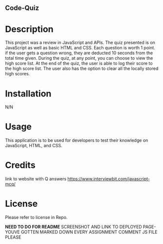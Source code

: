 ## Code-Quiz 


# Description

This project was a review in JavaScript and APIs. The quiz presented is on JavaScript as well as basic HTML and CSS. Each question is worth 1 point. if the user gets a question wrong, they are deducted 10 seconds from the total time given. During the quiz, at any point, you can choose to view the high score list. At the end of the quiz, the user is able to log their score to the high score list. The user also has the option to clear all the locally stored high scores. 




# Installation 

N/N


# Usage

This application is to be used for developers to test their knowledge on JavaScript, HTML, and CSS.


# Credits

link to website with Q answers 
https://www.interviewbit.com/javascript-mcq/



# License

Please refer to license in Repo.




**NEED TO DO FOR README**
SCREENSHOT AND LINK TO DEPLOYED PAGE- YOUVE GOTTEN MARKED DOWN EVERY ASSIGNMENT
COMMENT JS FILE PLEASE








    
 